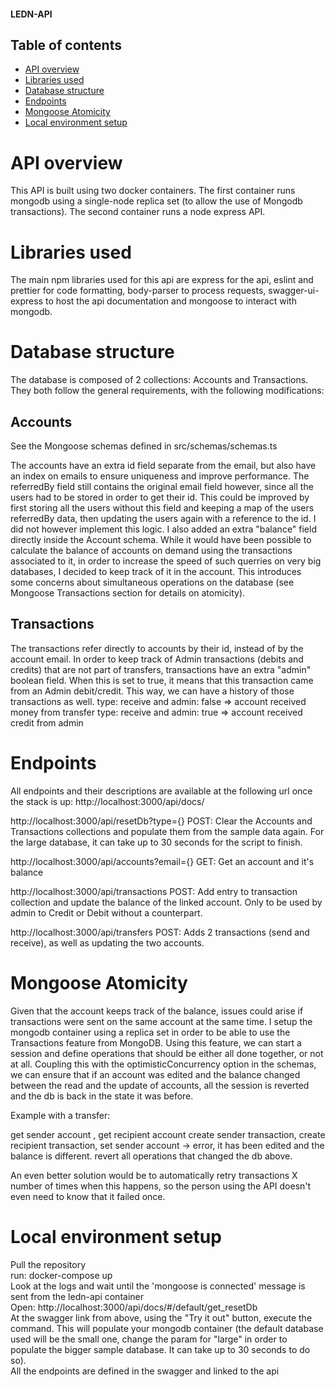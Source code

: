 #### LEDN-API

## Table of contents
- [API overview](#api-overview)
- [Libraries used](#libraries-used)
- [Database structure](#database-structure)
- [Endpoints](#endpoints)
- [Mongoose Atomicity](#mongoose-atomicity)
- [Local environment setup](#local-environment-setup)



# API overview

This API is built using two docker containers. The first container runs mongodb using a single-node replica set (to allow the use of Mongodb transactions). The second container runs a node express API.

# Libraries used

The main npm libraries used for this api are express for the api, eslint and prettier for code formatting, body-parser to process requests, swagger-ui-express to host the api documentation and mongoose to interact with mongodb.

# Database structure

The database is composed of 2 collections: Accounts and Transactions. They both follow the general requirements, with the following modifications:

## Accounts

See the Mongoose schemas defined in src/schemas/schemas.ts

The accounts have an extra id field separate from the email, but also have an index on emails to ensure uniqueness and improve performance. The referredBy field still contains the original email field however, since all the users had to be stored in order to get their id. This could be improved by first storing all the users without this field and keeping a map of the users referredBy data, then updating the users again with a reference to the id. I did not however implement this logic.
I also added an extra "balance" field directly inside the Account schema. While it would have been possible to calculate the balance of accounts on demand using the transactions associated to it, in order to increase the speed of such querries on very big databases, I decided to keep track of it in the account. This introduces some concerns about simultaneous operations on the database (see Mongoose Transactions section for details on atomicity).

## Transactions

The transactions refer directly to accounts by their id, instead of by the account email.
In order to keep track of Admin transactions (debits and credits) that are not part of transfers, transactions have an extra "admin" boolean field. When this is set to true, it means that this transaction came from an Admin debit/credit. This way, we can have a history of those transactions as well.
type: receive and admin: false => account received money from transfer
type: receive and admin: true => account received credit from admin

# Endpoints

All endpoints and their descriptions are available at the following url once the stack is up: http://localhost:3000/api/docs/

http://localhost:3000/api/resetDb?type={} POST: Clear the Accounts and Transactions collections and populate them from the sample data again. For the large database, it can take up to 30 seconds for the script to finish.

http://localhost:3000/api/accounts?email={} GET: Get an account and it's balance

http://localhost:3000/api/transactions POST: Add entry to transaction collection and update the balance of the linked account. Only to be used by admin to Credit or Debit without a counterpart.

http://localhost:3000/api/transfers POST: Adds 2 transactions (send and receive), as well as updating the two accounts.


# Mongoose Atomicity

Given that the account keeps track of the balance, issues could arise if transactions were sent on the same account at the same time. I setup the mongodb container using a replica set in order to be able to use the Transactions feature from MongoDB. Using this feature, we can start a session and define operations that should be either all done together, or not at all. Coupling this with the optimisticConcurrency option in the schemas, we can ensure that if an account was edited and the balance changed between the read and the update of accounts, all the session is reverted and the db is back in the state it was before.

Example with a transfer:

get sender account , get recipient account
create sender transaction, create recipient transaction,
set sender account -> error, it has been edited and the balance is different.
revert all operations that changed the db above.

An even better solution would be to automatically retry transactions X number of times when this happens, so the person using the API doesn't even need to know that it failed once.

# Local environment setup

Pull the repository\
run: docker-compose up\
Look at the logs and wait until the 'mongoose is connected' message is sent from the ledn-api container\
Open: http://localhost:3000/api/docs/#/default/get_resetDb \
At the swagger link from above, using the "Try it out" button, execute the command. This will populate your mongodb container (the default database used will be the small one, change the param for "large" in order to populate the bigger sample database. It can take up to 30 seconds to do so).\
All the endpoints are defined in the swagger and linked to the api
